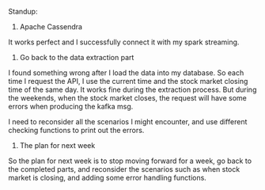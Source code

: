 Standup:

1. Apache Cassendra

It works perfect and I successfully connect it with my spark streaming.

1. Go back to the data extraction part

I found something wrong after I load the data into my database. So each time I request the API, I use the current time and the stock market closing time of the same day. It works fine during the extraction process. But during the weekends, when the stock market closes, the request will have some errors when producing the kafka msg.

I need to reconsider all the scenarios I might encounter, and use different checking functions to print out the errors.

1. The plan for next week

So the plan for next week is to stop moving forward for a week, go back to the completed parts, and reconsider the scenarios such as when stock market is closing, and adding some error handling functions.